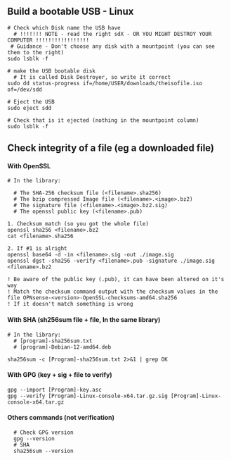 

## Build a bootable USB - Linux

```
# Check which Disk name the USB have
  # !!!!!!! NOTE - read the right sdX - OR YOU MIGHT DESTROY YOUR COMPUTER !!!!!!!!!!!!!!!!!
 # Guidance - Don't choose any disk with a mountpoint (you can see them to the right)
sudo lsblk -f

# make the USB bootable disk
  # It is called Disk Destroyer, so write it correct
sudo dd status-progress if=/home/USER/downloads/theisofile.iso of=/dev/sdd

# Eject the USB
sudo eject sdd

# Check that is it ejected (nothing in the mountpoint column)
sudo lsblk -f

```

## Check integrity of a file (eg a downloaded file)
#### With OpenSSL
```
# In the library:

  # The SHA-256 checksum file (<filename>.sha256)
  # The bzip compressed Image file (<filename>.<image>.bz2)
  # The signature file (<filename>.<image>.bz2.sig)
  # The openssl public key (<filename>.pub)

1. Checksum match (so you got the whole file)
openssl sha256 <filename>.bz2
cat <filename>.sha256

2. If #1 is alright
openssl base64 -d -in <filename>.sig -out ./image.sig
openssl dgst -sha256 -verify <filename>.pub -signature ./image.sig <filename>.bz2

! Be aware of the public key (.pub), it can have been altered on it's way
! Match the checksum command output with the checksum values in the file OPNsense-<version>-OpenSSL-checksums-amd64.sha256
! If it doesn't match something is wrong

```

#### With SHA (sh256sum file + file, In the same library)
```
# In the library:
  # [program]-sha256sum.txt
  # [program]-Debian-12-amd64.deb

sha256sum -c [Program]-sha256sum.txt 2>&1 | grep OK

```

#### With GPG (key + sig + file to verify)
```
gpg --import [Program]-key.asc 
gpg --verify [Program]-Linux-console-x64.tar.gz.sig [Program]-Linux-console-x64.tar.gz
```


#### Others commands (not verification)
```
  # Check GPG version
  gpg --version
  # SHA
  sha256sum --version
```

